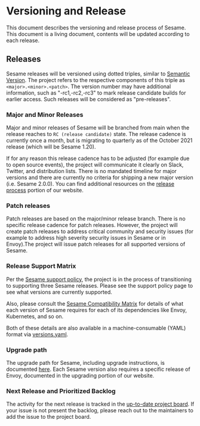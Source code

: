 # Versioning and Release
This document describes the versioning and release process of Sesame. This document is a living document, contents will be updated according to each release.

## Releases
Sesame releases will be versioned using dotted triples, similar to [Semantic Version](http://semver.org/). The project refers to the respective components of this triple as `<major>.<minor>.<patch>`. The version number may have additional information, such as "-rc1,-rc2,-rc3" to mark release candidate builds for earlier access. Such releases will be considered as "pre-releases".

### Major and Minor Releases
Major and minor releases of Sesame will be branched from main when the release reaches to `RC (release candidate)` state. The release cadence is currently once a month, but is migrating to quarterly as of the October 2021 release (which will be Sesame 1.20).

If for any reason this release cadence has to be adjusted (for example due to open source events), the project will communicate it clearly on Slack, Twitter, and distribution lists. There is no mandated timeline for major versions and there are currently no criteria for shipping a new major version (i.e. Sesame 2.0.0). You can find additional resources on the [release process](https://projectsesame.io/resources/release-process/) portion of our website.

### Patch releases
Patch releases are based on the major/minor release branch. There is no specific release cadence for patch releases. However, the project will create patch releases to address critical community and security issues (for example to address high severity security issues in Sesame or in Envoy).The project will issue patch releases for all supported versions of Sesame.

### Release Support Matrix
Per the [Sesame support policy](https://projectsesame.io/resources/support/), the project is in the process of transitioning to supporting three Sesame releases. Please see the support policy page to see what versions are currently supported.

Also, please consult the [Sesame Compatibility Matrix](https://projectsesame.io/resources/compatibility-matrix/) for details of what each version of Sesame requires for each of its dependencies like Envoy, Kubernetes, and so on.

Both of these details are also available in a machine-consumable (YAML) format via [versions.yaml](https://github.com/projectsesame/sesame/blob/main/versions.yaml).


### Upgrade path 
The upgrade path for Sesame, including upgrade instructions, is documented [here](https://projectsesame.io/resources/upgrading/). Each Sesame version also requires a specific release of Envoy, documented in the upgrading portion of our website.

### Next Release and Prioritized Backlog
The activity for the next release is tracked in the [up-to-date project board](https://github.com/orgs/projectsesame/projects/2). If your issue is not present the backlog, please reach out to the maintainers to add the issue to the project board.
